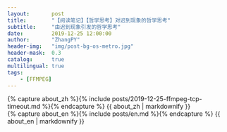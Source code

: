 ```yaml
---
layout:       post
title:        "【阅读笔记】【哲学思考】对迟到现象的哲学思考"
subtitle:     "由迟到现象引发的哲学思考"
date:         2019-12-25 12:00:00
author:       "ZhangPY"
header-img:   "img/post-bg-os-metro.jpg"
header-mask:  0.3
catalog:      true
multilingual: true
tags:
    - [FFMPEG]
---
```


<!-- Chinese Version -->
<div class="zh post-container">
    {% capture about_zh %}{% include posts/2019-12-25-ffmpeg-tcp-timeout.md %}{% endcapture %}
    {{ about_zh | markdownify }}
</div>

<!-- English Version -->
<div class="en post-container">
    {% capture about_en %}{% include posts/en.md %}{% endcapture %}
    {{ about_en | markdownify }}
</div>
